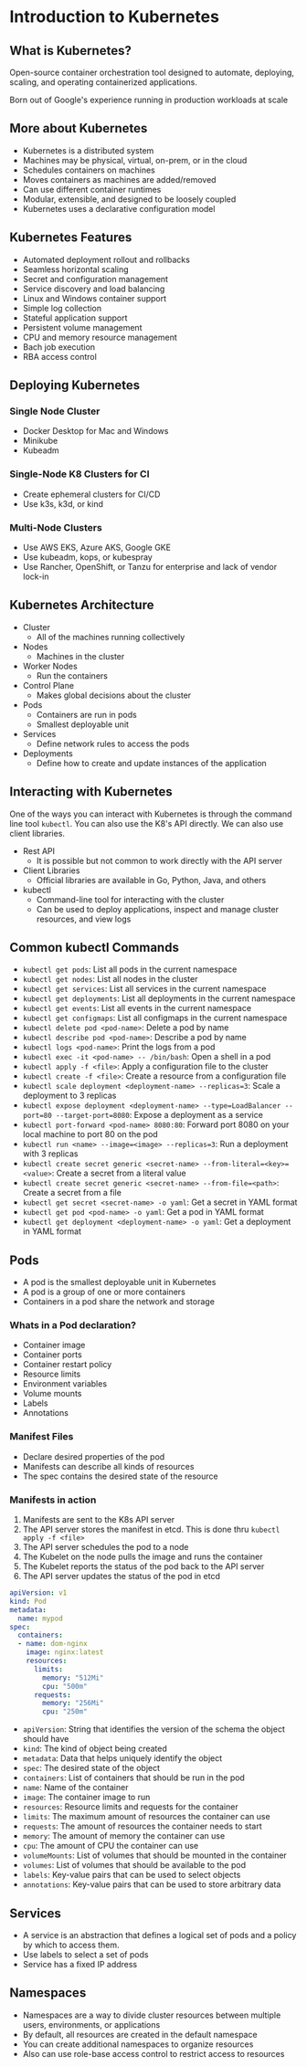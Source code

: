 # Introduction to Kubernetes

## What is Kubernetes?

Open-source container orchestration tool designed to automate, deploying, scaling, and operating containerized applications.

Born out of Google's experience running in production workloads at scale

## More about Kubernetes

- Kubernetes is a distributed system
- Machines may be physical, virtual, on-prem, or in the cloud
- Schedules containers on machines
- Moves containers as machines are added/removed
- Can use different container runtimes
- Modular, extensible, and designed to be loosely coupled
- Kubernetes uses a declarative configuration model

## Kubernetes Features

- Automated deployment rollout and rollbacks
- Seamless horizontal scaling
- Secret and configuration management
- Service discovery and load balancing
- Linux and Windows container support
- Simple log collection
- Stateful application support
- Persistent volume management
- CPU and memory resource management
- Bach job execution
- RBA access control

## Deploying Kubernetes

### Single Node Cluster

- Docker Desktop for Mac and Windows
- Minikube
- Kubeadm

### Single-Node K8 Clusters for CI

- Create ephemeral clusters for CI/CD
- Use k3s, k3d, or kind

### Multi-Node Clusters

- Use AWS EKS, Azure AKS, Google GKE
- Use kubeadm, kops, or kubespray
- Use Rancher, OpenShift, or Tanzu for enterprise and lack of vendor lock-in

## Kubernetes Architecture

- Cluster
  - All of the machines running collectively
- Nodes
  - Machines in the cluster
- Worker Nodes
  - Run the containers
- Control Plane
  - Makes global decisions about the cluster
- Pods
  - Containers are run in pods
  - Smallest deployable unit
- Services
  - Define network rules to access the pods
- Deployments
  - Define how to create and update instances of the application

## Interacting with Kubernetes

One of the ways you can interact with Kubernetes is through the command line tool `kubectl`. You can also use the K8's API directly. We can also use client libraries.

- Rest API
  - It is possible but not common to work directly with the API server
- Client Libraries
  - Official libraries are available in Go, Python, Java, and others
- kubectl
  - Command-line tool for interacting with the cluster
  - Can be used to deploy applications, inspect and manage cluster resources, and view logs

## Common kubectl Commands

- `kubectl get pods`: List all pods in the current namespace
- `kubectl get nodes`: List all nodes in the cluster
- `kubectl get services`: List all services in the current namespace
- `kubectl get deployments`: List all deployments in the current namespace
- `kubectl get events`: List all events in the current namespace
- `kubectl get configmaps`: List all configmaps in the current namespace
- `kubectl delete pod <pod-name>`: Delete a pod by name
- `kubectl describe pod <pod-name>`: Describe a pod by name
- `kubectl logs <pod-name>`: Print the logs from a pod
- `kubectl exec -it <pod-name> -- /bin/bash`: Open a shell in a pod
- `kubectl apply -f <file>`: Apply a configuration file to the cluster
- `kubectl create -f <file>`: Create a resource from a configuration file
- `kubectl scale deployment <deployment-name> --replicas=3`: Scale a deployment to 3 replicas
- `kubectl expose deployment <deployment-name> --type=LoadBalancer --port=80 --target-port=8080`: Expose a deployment as a service
- `kubectl port-forward <pod-name> 8080:80`: Forward port 8080 on your local machine to port 80 on the pod
- `kubectl run <name> --image=<image> --replicas=3`: Run a deployment with 3 replicas
- `kubectl create secret generic <secret-name> --from-literal=<key>=<value>`: Create a secret from a literal value
- `kubectl create secret generic <secret-name> --from-file=<path>`: Create a secret from a file
- `kubectl get secret <secret-name> -o yaml`: Get a secret in YAML format
- `kubectl get pod <pod-name> -o yaml`: Get a pod in YAML format
- `kubectl get deployment <deployment-name> -o yaml`: Get a deployment in YAML format

## Pods

- A pod is the smallest deployable unit in Kubernetes
- A pod is a group of one or more containers
- Containers in a pod share the network and storage

### Whats in a Pod declaration?

- Container image
- Container ports
- Container restart policy
- Resource limits
- Environment variables
- Volume mounts
- Labels
- Annotations

### Manifest Files

- Declare desired properties of the pod
- Manifests can describe all kinds of resources
- The spec contains the desired state of the resource

### Manifests in action

1. Manifests are sent to the K8s API server
2. The API server stores the manifest in etcd. This is done thru `kubectl apply -f <file>`
3. The API server schedules the pod to a node
4. The Kubelet on the node pulls the image and runs the container
5. The Kubelet reports the status of the pod back to the API server
6. The API server updates the status of the pod in etcd

```yaml
apiVersion: v1
kind: Pod
metadata:
  name: mypod
spec:
  containers:
  - name: dom-nginx
    image: nginx:latest
    resources:
      limits:
        memory: "512Mi"
        cpu: "500m"
      requests:
        memory: "256Mi"
        cpu: "250m"
```

- `apiVersion`: String that identifies the version of the schema the object should have
- `kind`: The kind of object being created
- `metadata`: Data that helps uniquely identify the object
- `spec`: The desired state of the object
- `containers`: List of containers that should be run in the pod
- `name`: Name of the container
- `image`: The container image to run
- `resources`: Resource limits and requests for the container
- `limits`: The maximum amount of resources the container can use
- `requests`: The amount of resources the container needs to start
- `memory`: The amount of memory the container can use
- `cpu`: The amount of CPU the container can use
- `volumeMounts`: List of volumes that should be mounted in the container
- `volumes`: List of volumes that should be available to the pod
- `labels`: Key-value pairs that can be used to select objects
- `annotations`: Key-value pairs that can be used to store arbitrary data

## Services

- A service is an abstraction that defines a logical set of pods and a policy by which to access them.
- Use labels to select a set of pods
- Service has a fixed IP address

## Namespaces

- Namespaces are a way to divide cluster resources between multiple users, environments, or applications
- By default, all resources are created in the default namespace
- You can create additional namespaces to organize resources
- Also can use role-base access control to restrict access to resources
